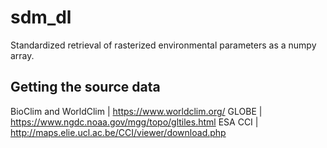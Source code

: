 # sdm_dl

Standardized retrieval of rasterized environmental parameters as a numpy array.

## Getting the source data
BioClim and WorldClim | https://www.worldclim.org/
GLOBE | https://www.ngdc.noaa.gov/mgg/topo/gltiles.html
ESA CCI | http://maps.elie.ucl.ac.be/CCI/viewer/download.php
